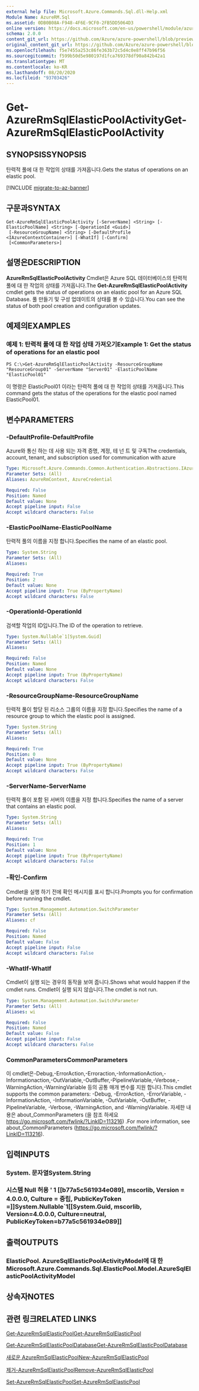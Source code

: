 ```yaml
---
external help file: Microsoft.Azure.Commands.Sql.dll-Help.xml
Module Name: AzureRM.Sql
ms.assetid: 0DB0B08A-F948-4F6E-9CF0-2FB5DD5064D3
online version: https://docs.microsoft.com/en-us/powershell/module/azurerm.sql/get-azurermsqlelasticpoolactivity
schema: 2.0.0
content_git_url: https://github.com/Azure/azure-powershell/blob/preview/src/ResourceManager/Sql/Commands.Sql/help/Get-AzureRmSqlElasticPoolActivity.md
original_content_git_url: https://github.com/Azure/azure-powershell/blob/preview/src/ResourceManager/Sql/Commands.Sql/help/Get-AzureRmSqlElasticPoolActivity.md
ms.openlocfilehash: f5e7455a253c86fe363b72c5d4c0e8ff47b96f56
ms.sourcegitcommit: f599b50d5e980197d1fca769378df90a842b42a1
ms.translationtype: MT
ms.contentlocale: ko-KR
ms.lasthandoff: 08/20/2020
ms.locfileid: "93703426"
---
```

# <span data-ttu-id="926a2-101">Get-AzureRmSqlElasticPoolActivity</span><span class="sxs-lookup"><span data-stu-id="926a2-101">Get-AzureRmSqlElasticPoolActivity</span></span>

## <span data-ttu-id="926a2-102">SYNOPSIS</span><span class="sxs-lookup"><span data-stu-id="926a2-102">SYNOPSIS</span></span>
<span data-ttu-id="926a2-103">탄력적 풀에 대 한 작업의 상태를 가져옵니다.</span><span class="sxs-lookup"><span data-stu-id="926a2-103">Gets the status of operations on an elastic pool.</span></span>

[!INCLUDE [migrate-to-az-banner](../../includes/migrate-to-az-banner.md)]

## <span data-ttu-id="926a2-104">구문과</span><span class="sxs-lookup"><span data-stu-id="926a2-104">SYNTAX</span></span>

```
Get-AzureRmSqlElasticPoolActivity [-ServerName] <String> [-ElasticPoolName] <String> [-OperationId <Guid>]
 [-ResourceGroupName] <String> [-DefaultProfile <IAzureContextContainer>] [-WhatIf] [-Confirm]
 [<CommonParameters>]
```

## <span data-ttu-id="926a2-105">설명은</span><span class="sxs-lookup"><span data-stu-id="926a2-105">DESCRIPTION</span></span>
<span data-ttu-id="926a2-106">**AzureRmSqlElasticPoolActivity** Cmdlet은 Azure SQL 데이터베이스의 탄력적 풀에 대 한 작업의 상태를 가져옵니다.</span><span class="sxs-lookup"><span data-stu-id="926a2-106">The **Get-AzureRmSqlElasticPoolActivity** cmdlet gets the status of operations on an elastic pool for an Azure SQL Database.</span></span>
<span data-ttu-id="926a2-107">풀 만들기 및 구성 업데이트의 상태를 볼 수 있습니다.</span><span class="sxs-lookup"><span data-stu-id="926a2-107">You can see the status of both pool creation and configuration updates.</span></span>

## <span data-ttu-id="926a2-108">예제의</span><span class="sxs-lookup"><span data-stu-id="926a2-108">EXAMPLES</span></span>

### <span data-ttu-id="926a2-109">예제 1: 탄력적 풀에 대 한 작업 상태 가져오기</span><span class="sxs-lookup"><span data-stu-id="926a2-109">Example 1: Get the status of operations for an elastic pool</span></span>
```
PS C:\>Get-AzureRmSqlElasticPoolActivity -ResourceGroupName "ResourceGroup01" -ServerName "Server01" -ElasticPoolName "ElasticPool01"
```

<span data-ttu-id="926a2-110">이 명령은 ElasticPool01 이라는 탄력적 풀에 대 한 작업의 상태를 가져옵니다.</span><span class="sxs-lookup"><span data-stu-id="926a2-110">This command gets the status of the operations for the elastic pool named ElasticPool01.</span></span>

## <span data-ttu-id="926a2-111">변수</span><span class="sxs-lookup"><span data-stu-id="926a2-111">PARAMETERS</span></span>

### <span data-ttu-id="926a2-112">-DefaultProfile</span><span class="sxs-lookup"><span data-stu-id="926a2-112">-DefaultProfile</span></span>
<span data-ttu-id="926a2-113">Azure와 통신 하는 데 사용 되는 자격 증명, 계정, 테 넌 트 및 구독</span><span class="sxs-lookup"><span data-stu-id="926a2-113">The credentials, account, tenant, and subscription used for communication with azure</span></span>

```yaml
Type: Microsoft.Azure.Commands.Common.Authentication.Abstractions.IAzureContextContainer
Parameter Sets: (All)
Aliases: AzureRmContext, AzureCredential

Required: False
Position: Named
Default value: None
Accept pipeline input: False
Accept wildcard characters: False
```

### <span data-ttu-id="926a2-114">-ElasticPoolName</span><span class="sxs-lookup"><span data-stu-id="926a2-114">-ElasticPoolName</span></span>
<span data-ttu-id="926a2-115">탄력적 풀의 이름을 지정 합니다.</span><span class="sxs-lookup"><span data-stu-id="926a2-115">Specifies the name of an elastic pool.</span></span>

```yaml
Type: System.String
Parameter Sets: (All)
Aliases:

Required: True
Position: 2
Default value: None
Accept pipeline input: True (ByPropertyName)
Accept wildcard characters: False
```

### <span data-ttu-id="926a2-116">-OperationId</span><span class="sxs-lookup"><span data-stu-id="926a2-116">-OperationId</span></span>
<span data-ttu-id="926a2-117">검색할 작업의 ID입니다.</span><span class="sxs-lookup"><span data-stu-id="926a2-117">The ID of the operation to retrieve.</span></span>

```yaml
Type: System.Nullable`1[System.Guid]
Parameter Sets: (All)
Aliases:

Required: False
Position: Named
Default value: None
Accept pipeline input: True (ByPropertyName)
Accept wildcard characters: False
```

### <span data-ttu-id="926a2-118">-ResourceGroupName</span><span class="sxs-lookup"><span data-stu-id="926a2-118">-ResourceGroupName</span></span>
<span data-ttu-id="926a2-119">탄력적 풀이 할당 된 리소스 그룹의 이름을 지정 합니다.</span><span class="sxs-lookup"><span data-stu-id="926a2-119">Specifies the name of a resource group to which the elastic pool is assigned.</span></span>

```yaml
Type: System.String
Parameter Sets: (All)
Aliases:

Required: True
Position: 0
Default value: None
Accept pipeline input: True (ByPropertyName)
Accept wildcard characters: False
```

### <span data-ttu-id="926a2-120">-ServerName</span><span class="sxs-lookup"><span data-stu-id="926a2-120">-ServerName</span></span>
<span data-ttu-id="926a2-121">탄력적 풀이 포함 된 서버의 이름을 지정 합니다.</span><span class="sxs-lookup"><span data-stu-id="926a2-121">Specifies the name of a server that contains an elastic pool.</span></span>

```yaml
Type: System.String
Parameter Sets: (All)
Aliases:

Required: True
Position: 1
Default value: None
Accept pipeline input: True (ByPropertyName)
Accept wildcard characters: False
```

### <span data-ttu-id="926a2-122">-확인</span><span class="sxs-lookup"><span data-stu-id="926a2-122">-Confirm</span></span>
<span data-ttu-id="926a2-123">Cmdlet을 실행 하기 전에 확인 메시지를 표시 합니다.</span><span class="sxs-lookup"><span data-stu-id="926a2-123">Prompts you for confirmation before running the cmdlet.</span></span>

```yaml
Type: System.Management.Automation.SwitchParameter
Parameter Sets: (All)
Aliases: cf

Required: False
Position: Named
Default value: False
Accept pipeline input: False
Accept wildcard characters: False
```

### <span data-ttu-id="926a2-124">-WhatIf</span><span class="sxs-lookup"><span data-stu-id="926a2-124">-WhatIf</span></span>
<span data-ttu-id="926a2-125">Cmdlet이 실행 되는 경우의 동작을 보여 줍니다.</span><span class="sxs-lookup"><span data-stu-id="926a2-125">Shows what would happen if the cmdlet runs.</span></span>
<span data-ttu-id="926a2-126">Cmdlet이 실행 되지 않습니다.</span><span class="sxs-lookup"><span data-stu-id="926a2-126">The cmdlet is not run.</span></span>

```yaml
Type: System.Management.Automation.SwitchParameter
Parameter Sets: (All)
Aliases: wi

Required: False
Position: Named
Default value: False
Accept pipeline input: False
Accept wildcard characters: False
```

### <span data-ttu-id="926a2-127">CommonParameters</span><span class="sxs-lookup"><span data-stu-id="926a2-127">CommonParameters</span></span>
<span data-ttu-id="926a2-128">이 cmdlet은-Debug,-ErrorAction,-Erroraction,-InformationAction,-Informationaction,-OutVariable,-OutBuffer,-PipelineVariable,-Verbose,-WarningAction,-WarningVariable 등의 공통 매개 변수를 지원 합니다.</span><span class="sxs-lookup"><span data-stu-id="926a2-128">This cmdlet supports the common parameters: -Debug, -ErrorAction, -ErrorVariable, -InformationAction, -InformationVariable, -OutVariable, -OutBuffer, -PipelineVariable, -Verbose, -WarningAction, and -WarningVariable.</span></span> <span data-ttu-id="926a2-129">자세한 내용은 about_CommonParameters (을 참조 하세요 https://go.microsoft.com/fwlink/?LinkID=113216) .</span><span class="sxs-lookup"><span data-stu-id="926a2-129">For more information, see about_CommonParameters (https://go.microsoft.com/fwlink/?LinkID=113216).</span></span>

## <span data-ttu-id="926a2-130">입력</span><span class="sxs-lookup"><span data-stu-id="926a2-130">INPUTS</span></span>

### <span data-ttu-id="926a2-131">System. 문자열</span><span class="sxs-lookup"><span data-stu-id="926a2-131">System.String</span></span>

### <span data-ttu-id="926a2-132">시스템 Null 허용 ' 1 [[b77a5c561934e089], mscorlib, Version = 4.0.0.0, Culture = 중립, PublicKeyToken =]]</span><span class="sxs-lookup"><span data-stu-id="926a2-132">System.Nullable\`1[[System.Guid, mscorlib, Version=4.0.0.0, Culture=neutral, PublicKeyToken=b77a5c561934e089]]</span></span>

## <span data-ttu-id="926a2-133">출력</span><span class="sxs-lookup"><span data-stu-id="926a2-133">OUTPUTS</span></span>

### <span data-ttu-id="926a2-134">ElasticPool. AzureSqlElasticPoolActivityModel에 대 한</span><span class="sxs-lookup"><span data-stu-id="926a2-134">Microsoft.Azure.Commands.Sql.ElasticPool.Model.AzureSqlElasticPoolActivityModel</span></span>

## <span data-ttu-id="926a2-135">상속자</span><span class="sxs-lookup"><span data-stu-id="926a2-135">NOTES</span></span>

## <span data-ttu-id="926a2-136">관련 링크</span><span class="sxs-lookup"><span data-stu-id="926a2-136">RELATED LINKS</span></span>

[<span data-ttu-id="926a2-137">Get-AzureRmSqlElasticPool</span><span class="sxs-lookup"><span data-stu-id="926a2-137">Get-AzureRmSqlElasticPool</span></span>](./Get-AzureRmSqlElasticPool.md)

[<span data-ttu-id="926a2-138">Get-AzureRmSqlElasticPoolDatabase</span><span class="sxs-lookup"><span data-stu-id="926a2-138">Get-AzureRmSqlElasticPoolDatabase</span></span>](./Get-AzureRmSqlElasticPoolDatabase.md)

[<span data-ttu-id="926a2-139">새로운 AzureRmSqlElasticPool</span><span class="sxs-lookup"><span data-stu-id="926a2-139">New-AzureRmSqlElasticPool</span></span>](./New-AzureRmSqlElasticPool.md)

[<span data-ttu-id="926a2-140">제거-AzureRmSqlElasticPool</span><span class="sxs-lookup"><span data-stu-id="926a2-140">Remove-AzureRmSqlElasticPool</span></span>](./Remove-AzureRmSqlElasticPool.md)

[<span data-ttu-id="926a2-141">Set-AzureRmSqlElasticPool</span><span class="sxs-lookup"><span data-stu-id="926a2-141">Set-AzureRmSqlElasticPool</span></span>](./Set-AzureRmSqlElasticPool.md)


